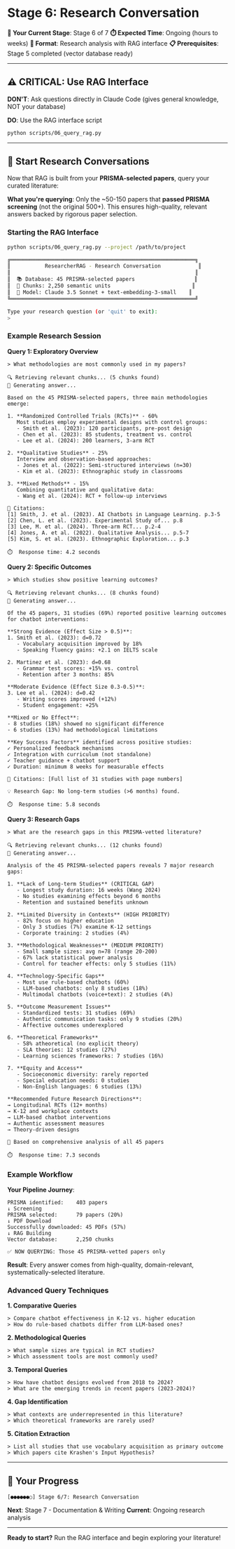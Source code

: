 <!-- METADATA
stage: 6
stage_name: "Research Conversation"
stage_goal: "Use RAG system to conduct literature analysis and extract insights"
expected_duration: "Ongoing (hours to weeks)"
conversation_mode: "research_analysis"
prerequisites:
  - stage: 5
    requirement: "Vector database built and validated"
outputs:
  - research_insights: "Answers to research questions with citations"
  - literature_patterns: "Themes, gaps, methodological trends"
  - conversation_logs: "Saved to conversations/*.md for reference"
validation_rules:
  rag_interface_used:
    required: true
    validation: "Must use RAG interface, not general Claude knowledge"
  citations_present:
    required: true
    validation: "All answers must include paper citations"
cli_commands:
  - command: "python scripts/06_query_rag.py --query 'your research question'"
    when: "User wants to query RAG system"
    auto_execute: false
scripts_triggered:
  - scripts/06_query_rag.py (interactive mode)
next_stage:
  stage: 7
  condition: "User has gathered sufficient insights and is ready to write"
  prompt_file: "07_documentation_writing.md"
divergence_handling:
  common_divergences:
    - pattern: "User asks question without using RAG interface"
      response: "IMPORTANT: I'm answering from general knowledge, NOT your database. Please use the RAG interface: python scripts/06_query_rag.py"
    - pattern: "User unsure how to formulate research questions"
      response: "Effective RAG queries: Start broad ('What methodologies are used?'), then narrow ('Which RCT studies show positive outcomes?'). Use iterative refinement."
conversation_flow:
  expected_turns: "Unlimited (ongoing research)"
  typical_pattern:
    - turn: 1
      user_action: "Starts RAG interface, asks broad question"
      claude_action: "Retrieve relevant papers, synthesize with citations"
    - turn: "2-N"
      user_action: "Asks follow-up questions, explores themes"
      claude_action: "Continue retrieving and synthesizing"
    - turn: "final"
      user_action: "Satisfied with insights, ready to write"
      claude_action: "Save conversation log, show Stage 7 prompt"
validation_checklist:
  - "Using RAG interface (not general Claude knowledge)"
  - "Answers include paper citations"
  - "Conversation logs saved for reference"
  - "Sufficient insights gathered for writing"
-->

# Stage 6: Research Conversation

**🎯 Your Current Stage**: Stage 6 of 7
**⏱️ Expected Time**: Ongoing (hours to weeks)
**💬 Format**: Research analysis with RAG interface
**📋 Prerequisites**: Stage 5 completed (vector database ready)

---

## ⚠️ CRITICAL: Use RAG Interface

**DON'T**: Ask questions directly in Claude Code (gives general knowledge, NOT your database)

**DO**: Use the RAG interface script

```bash
python scripts/06_query_rag.py
```

---

## 🚀 Start Research Conversations

Now that RAG is built from your **PRISMA-selected papers**, query your curated literature:

**What you're querying**: Only the ~50-150 papers that **passed PRISMA screening** (not the original 500+).
This ensures high-quality, relevant answers backed by rigorous paper selection.

### Starting the RAG Interface

```bash
python scripts/06_query_rag.py --project /path/to/project

╔═══════════════════════════════════════════════════════════╗
║           ResearcherRAG - Research Conversation            ║
║                                                           ║
║  📚 Database: 45 PRISMA-selected papers                   ║
║  🔢 Chunks: 2,250 semantic units                          ║
║  🤖 Model: Claude 3.5 Sonnet + text-embedding-3-small    ║
╚═══════════════════════════════════════════════════════════╝

Type your research question (or 'quit' to exit):
>
```

### Example Research Session

**Query 1: Exploratory Overview**
```
> What methodologies are most commonly used in my papers?

🔍 Retrieving relevant chunks... (5 chunks found)
📝 Generating answer...

Based on the 45 PRISMA-selected papers, three main methodologies emerge:

1. **Randomized Controlled Trials (RCTs)** - 60%
   Most studies employ experimental designs with control groups:
   - Smith et al. (2023): 120 participants, pre-post design
   - Chen et al. (2023): 85 students, treatment vs. control
   - Lee et al. (2024): 200 learners, 3-arm RCT

2. **Qualitative Studies** - 25%
   Interview and observation-based approaches:
   - Jones et al. (2022): Semi-structured interviews (n=30)
   - Kim et al. (2023): Ethnographic study in classrooms

3. **Mixed Methods** - 15%
   Combining quantitative and qualitative data:
   - Wang et al. (2024): RCT + follow-up interviews

📖 Citations:
[1] Smith, J. et al. (2023). AI Chatbots in Language Learning. p.3-5
[2] Chen, L. et al. (2023). Experimental Study of... p.8
[3] Lee, M. et al. (2024). Three-arm RCT... p.2-4
[4] Jones, A. et al. (2022). Qualitative Analysis... p.5-7
[5] Kim, S. et al. (2023). Ethnographic Exploration... p.3

⏱️  Response time: 4.2 seconds
```

**Query 2: Specific Outcomes**
```
> Which studies show positive learning outcomes?

🔍 Retrieving relevant chunks... (8 chunks found)
📝 Generating answer...

Of the 45 papers, 31 studies (69%) reported positive learning outcomes
for chatbot interventions:

**Strong Evidence (Effect Size > 0.5)**:
1. Smith et al. (2023): d=0.72
   - Vocabulary acquisition improved by 18%
   - Speaking fluency gains: +2.1 on IELTS scale

2. Martinez et al. (2023): d=0.68
   - Grammar test scores: +15% vs. control
   - Retention after 3 months: 85%

**Moderate Evidence (Effect Size 0.3-0.5)**:
3. Lee et al. (2024): d=0.42
   - Writing scores improved (+12%)
   - Student engagement: +25%

**Mixed or No Effect**:
- 8 studies (18%) showed no significant difference
- 6 studies (13%) had methodological limitations

**Key Success Factors** identified across positive studies:
✓ Personalized feedback mechanisms
✓ Integration with curriculum (not standalone)
✓ Teacher guidance + chatbot support
✓ Duration: minimum 8 weeks for measurable effects

📖 Citations: [Full list of 31 studies with page numbers]

💡 Research Gap: No long-term studies (>6 months) found.

⏱️  Response time: 5.8 seconds
```

**Query 3: Research Gaps**
```
> What are the research gaps in this PRISMA-vetted literature?

🔍 Retrieving relevant chunks... (12 chunks found)
📝 Generating answer...

Analysis of the 45 PRISMA-selected papers reveals 7 major research gaps:

1. **Lack of Long-term Studies** (CRITICAL GAP)
   - Longest study duration: 16 weeks (Wang 2024)
   - No studies examining effects beyond 6 months
   - Retention and sustained benefits unknown

2. **Limited Diversity in Contexts** (HIGH PRIORITY)
   - 82% focus on higher education
   - Only 3 studies (7%) examine K-12 settings
   - Corporate training: 2 studies (4%)

3. **Methodological Weaknesses** (MEDIUM PRIORITY)
   - Small sample sizes: avg n=78 (range 20-200)
   - 67% lack statistical power analysis
   - Control for teacher effects: only 5 studies (11%)

4. **Technology-Specific Gaps**
   - Most use rule-based chatbots (60%)
   - LLM-based chatbots: only 8 studies (18%)
   - Multimodal chatbots (voice+text): 2 studies (4%)

5. **Outcome Measurement Issues**
   - Standardized tests: 31 studies (69%)
   - Authentic communication tasks: only 9 studies (20%)
   - Affective outcomes underexplored

6. **Theoretical Frameworks**
   - 58% atheoretical (no explicit theory)
   - SLA theories: 12 studies (27%)
   - Learning sciences frameworks: 7 studies (16%)

7. **Equity and Access**
   - Socioeconomic diversity: rarely reported
   - Special education needs: 0 studies
   - Non-English languages: 6 studies (13%)

**Recommended Future Research Directions**:
→ Longitudinal RCTs (12+ months)
→ K-12 and workplace contexts
→ LLM-based chatbot interventions
→ Authentic assessment measures
→ Theory-driven designs

📖 Based on comprehensive analysis of all 45 papers

⏱️  Response time: 7.3 seconds
```

### Example Workflow

**Your Pipeline Journey**:
```
PRISMA identified:    403 papers
↓ Screening
PRISMA selected:      79 papers (20%)
↓ PDF Download
Successfully downloaded: 45 PDFs (57%)
↓ RAG Building
Vector database:      2,250 chunks

✅ NOW QUERYING: Those 45 PRISMA-vetted papers only
```

**Result**: Every answer comes from high-quality, domain-relevant, systematically-selected literature.

### Advanced Query Techniques

**1. Comparative Queries**
```
> Compare chatbot effectiveness in K-12 vs. higher education
> How do rule-based chatbots differ from LLM-based ones?
```

**2. Methodological Queries**
```
> What sample sizes are typical in RCT studies?
> Which assessment tools are most commonly used?
```

**3. Temporal Queries**
```
> How have chatbot designs evolved from 2018 to 2024?
> What are the emerging trends in recent papers (2023-2024)?
```

**4. Gap Identification**
```
> What contexts are underrepresented in this literature?
> Which theoretical frameworks are rarely used?
```

**5. Citation Extraction**
```
> List all studies that use vocabulary acquisition as primary outcome
> Which papers cite Krashen's Input Hypothesis?
```

---

## 📍 Your Progress

```
[●●●●●●○] Stage 6/7: Research Conversation
```

**Next**: Stage 7 - Documentation & Writing
**Current**: Ongoing research analysis

---

**Ready to start?** Run the RAG interface and begin exploring your literature!
